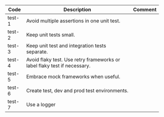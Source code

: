 | Code   | Description                                                              | Comment |
|--------|--------------------------------------------------------------------------|---------|
| test-1 | Avoid multiple assertions in one unit test.                              |         |
| test-2 | Keep unit tests small.                                                   |         |
| test-3 | Keep unit test and integration tests separate.                           |         |
| test-4 | Avoid flaky test. Use retry frameworks or label flaky test if necessary. |         |
| test-5 | Embrace mock frameworks when useful.                                     |         |
| test-6 | Create test, dev and prod test environments.                             |         |
| test-7 | Use a logger                                                             |         |


